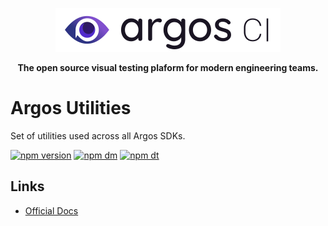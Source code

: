 <p align="center">
  <a href="https://argos-ci.com/?utm_source=github&utm_medium=logo" target="_blank">
  <picture>
    <source media="(prefers-color-scheme: dark)" srcset="https://raw.githubusercontent.com/argos-ci/argos/main/resources/logos/github-readme-logo-dark.png">
    <img alt="Argos" src="https://raw.githubusercontent.com/argos-ci/argos/main/resources/logos/github-readme-logo-light.png" width="360" height="70">
  </picture>
  </a>
</p>

<p align="center"><strong>The open source visual testing plaform for modern engineering teams.</strong></p>

# Argos Utilities

Set of utilities used across all Argos SDKs.

[![npm version](https://img.shields.io/npm/v/@argos-ci/util.svg)](https://www.npmjs.com/package/@argos-ci/util)
[![npm dm](https://img.shields.io/npm/dm/@argos-ci/util.svg)](https://www.npmjs.com/package/@argos-ci/util)
[![npm dt](https://img.shields.io/npm/dt/@argos-ci/util.svg)](https://www.npmjs.com/package/@argos-ci/util)

## Links

- [Official Docs](https://argos-ci.com/docs)

